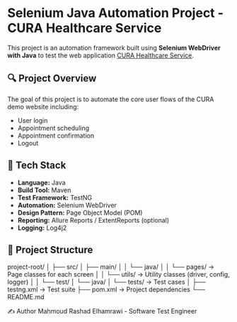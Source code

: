 # Selenium Java Automation Project - CURA Healthcare Service

This project is an automation framework built using **Selenium WebDriver with Java** to test the web application [CURA Healthcare Service](https://katalon-demo-cura.herokuapp.com/).

## 🔍 Project Overview

The goal of this project is to automate the core user flows of the CURA demo website including:
- User login
- Appointment scheduling
- Appointment confirmation
- Logout

## 🧪 Tech Stack

- **Language:** Java
- **Build Tool:** Maven
- **Test Framework:** TestNG
- **Automation:** Selenium WebDriver
- **Design Pattern:** Page Object Model (POM)
- **Reporting:** Allure Reports / ExtentReports (optional)
- **Logging:** Log4j2

## 📁 Project Structure
project-root/
│
├── src/
│ ├── main/
│ │ └── java/
│ │ └── pages/ → Page classes for each screen
│ │ └── utils/ → Utility classes (driver, config, logger)
│
│ └── test/
│ └── java/
│ └── tests/ → Test cases
│
├── testng.xml → Test suite
├── pom.xml → Project dependencies
└── README.md


✍️ Author
Mahmoud Rashad Elhamrawi - Software Test Engineer

